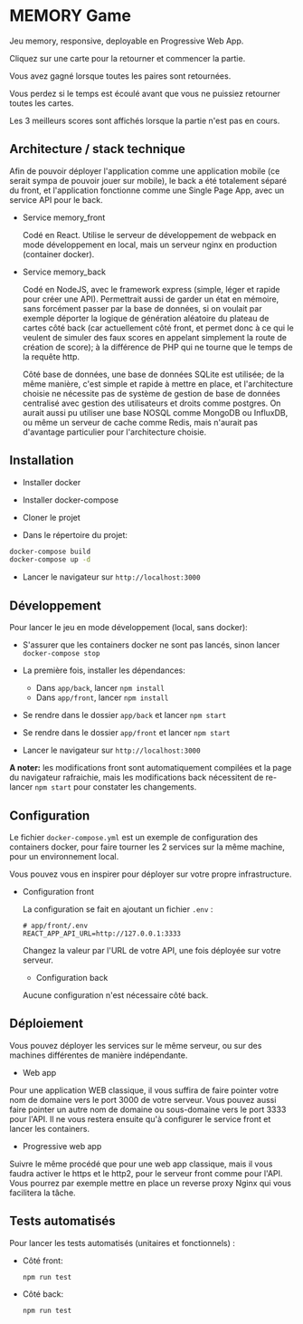 MEMORY Game
===========

Jeu memory, responsive, deployable en Progressive Web App.

Cliquez sur une carte pour la retourner et commencer la partie.

Vous avez gagné lorsque toutes les paires sont retournées.

Vous perdez si le temps est écoulé avant que vous ne puissiez retourner toutes les cartes.

Les 3 meilleurs scores sont affichés lorsque la partie n'est pas en cours.


Architecture / stack technique
------------


Afin de pouvoir déployer l'application comme une application mobile (ce serait sympa de pouvoir jouer sur mobile), le back a été totalement séparé du front, et l'application fonctionne comme une Single Page App, avec un service API pour le back.

- Service memory_front

  Codé en React. Utilise le serveur de développement de webpack en mode développement en local, mais un serveur nginx en production (container docker).


- Service memory_back

  Codé en NodeJS, avec le framework express (simple, léger et rapide pour créer une API). Permettrait aussi de garder un état en mémoire, sans forcément passer par la base de données, si on voulait par exemple déporter la logique de génération aléatoire du plateau de cartes côté back (car actuellement côté front, et permet donc à ce qui le veulent de simuler des faux scores en appelant simplement la route de création de score); à la différence de PHP qui ne tourne que le temps de la requête http.

  Côté base de données, une base de données SQLite est utilisée; de la même manière, c'est simple et rapide à mettre en place, et l'architecture choisie ne nécessite pas de système de gestion de base de données centralisé avec gestion des utilisateurs et droits comme postgres.
  On aurait aussi pu utiliser une base NOSQL comme MongoDB ou InfluxDB, ou même un serveur de cache comme Redis, mais n'aurait pas d'avantage particulier pour l'architecture choisie.


Installation
------------

- Installer docker

- Installer docker-compose

- Cloner le projet

- Dans le répertoire du projet:

```bash
docker-compose build
docker-compose up -d
```

- Lancer le navigateur sur `http://localhost:3000`


Développement
-------------

Pour lancer le jeu en mode développement (local, sans docker):

- S'assurer que les containers docker ne sont pas lancés, sinon lancer `docker-compose stop`

- La première fois, installer les dépendances:
  - Dans `app/back`, lancer `npm install`
  - Dans `app/front`, lancer `npm install`


- Se rendre dans le dossier `app/back` et lancer `npm start`

- Se rendre dans le dossier `app/front` et lancer `npm start`

- Lancer le navigateur sur `http://localhost:3000`


**A noter:** les modifications front sont automatiquement compilées et la page du navigateur rafraichie, mais les modifications back nécessitent de re-lancer `npm start` pour constater les changements.


Configuration
-------------

Le fichier `docker-compose.yml` est un exemple de configuration des containers docker, pour faire tourner les 2 services sur la même machine, pour un environnement local.

Vous pouvez vous en inspirer pour déployer sur votre propre infrastructure.

- Configuration front

  La configuration se fait en ajoutant un fichier `.env` :

  ```
  # app/front/.env
  REACT_APP_API_URL=http://127.0.0.1:3333
  ```

  Changez la valeur par l'URL de votre API, une fois déployée sur votre serveur.


  - Configuration back

  Aucune configuration n'est nécessaire côté back.

Déploiement
-----------

Vous pouvez déployer les services sur le même serveur, ou sur des machines différentes de manière indépendante.

- Web app

Pour une application WEB classique, il vous suffira de faire pointer votre nom de domaine vers le port 3000 de votre serveur. Vous pouvez aussi faire pointer un autre nom de domaine ou sous-domaine vers le port 3333 pour l'API. Il ne vous restera ensuite qu'à configurer le service front et lancer les containers.

- Progressive web app

Suivre le même procédé que pour une web app classique, mais il vous faudra activer le https et le http2, pour le serveur front comme pour l'API. Vous pourrez par exemple mettre en place un reverse proxy Nginx qui vous facilitera la tâche.


Tests automatisés
-----------------

Pour lancer les tests automatisés (unitaires et fonctionnels) :

- Côté front:

  ```
  npm run test
  ```

- Côté back:

  ```
  npm run test
  ```
